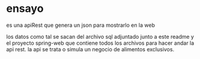 # ensayo
es una apiRest que genera un json para mostrarlo en la web  

los datos como tal se sacan del archivo sql adjuntado junto a este readme y el proyecto spring-web que contiene todos los archivos para hacer andar la api rest.
la api se trata o simula un negocio de alimentos exclusivos.

